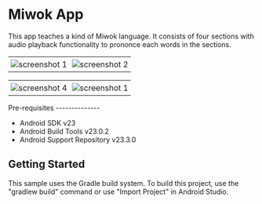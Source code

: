 Miwok App
============

This app teaches a kind of Miwok language. It consists of four sections with audio playback functionality to prononce each words in the sections. 
<div id="image-table">
    <table>
        <tr>
            <td style="padding:5px">
                <img src="http://i.imgur.com/lJ9fTEK.png" alt="screenshot 1">
              </td>
            <td style="padding:5px">
                <img src="http://i.imgur.com/3bRU19f.png"alt="screenshot 2">
             </td>
        </tr>
    </table>
     <table>
        <tr>
            <td style="padding:5px">
                <img src="http://i.imgur.com/tuDp6F9.png"alt="screenshot 4">
              </td>
            <td style="padding:5px">
                <img src="http://i.imgur.com/nb1gnYD.png"alt="screenshot 1"alt="screenshot 5">
             </td>
        </tr>
    </table>
</div>
Pre-requisites
--------------

- Android SDK v23
- Android Build Tools v23.0.2
- Android Support Repository v23.3.0

Getting Started
---------------

This sample uses the Gradle build system. To build this project, use the "gradlew build" command or use "Import Project" in Android Studio.
